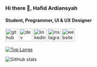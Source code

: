 ### Hi there 👋, Hafid Ardiansyah
#### Student, Programmer, UI & UX Designer

[<img src='https://cdn.jsdelivr.net/npm/simple-icons@3.0.1/icons/github.svg' alt='github' height='40'>](https://github.com/hafidardiansyahh)  [<img src='https://cdn.jsdelivr.net/npm/simple-icons@3.0.1/icons/dev-dot-to.svg' alt='dev' height='40'>](https://dev.to/hafidardiansyahh)  [<img src='https://cdn.jsdelivr.net/npm/simple-icons@3.0.1/icons/linkedin.svg' alt='linkedin' height='40'>](https://www.linkedin.com/in/hafidardiansyahh/)  [<img src='https://cdn.jsdelivr.net/npm/simple-icons@3.0.1/icons/instagram.svg' alt='instagram' height='40'>](https://www.instagram.com/hafidardiansyahh/)  [<img src='https://cdn.jsdelivr.net/npm/simple-icons@3.0.1/icons/icloud.svg' alt='website' height='40'>](https://www.flow.page/hafidardiansyahh)  

[![Top Langs](https://github-readme-stats.vercel.app/api/top-langs/?username=hafidardiansyahh)](https://github.com/anuraghazra/github-readme-stats)

![GitHub stats](https://github-readme-stats.vercel.app/api?username=hafidardiansyahh&show_icons=true)  
